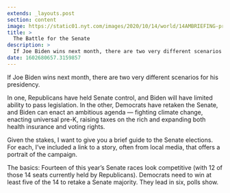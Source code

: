 ```yaml
--- 
extends: _layouts.post 
section: content 
image: https://static01.nyt.com/images/2020/10/14/world/14AMBRIEFING-promo/14AMBRIEFING-lede-facebookJumbo.jpg 
title: > 
  The Battle for the Senate 
description: > 
  If Joe Biden wins next month, there are two very different scenarios for his presidency.In one, Republicans have held Senate control, and Biden will have limited ability to pass legislation.Given the stakes, I want to give you a brief guide to the Senate elections.The basics: Fourteen of this year’s Senate races look competitive (with 12 of those 14 seats currently held by Republicans).Democrats need to win at least five of the 14 to retake a Senate majority. 
date: 1602680657.3159857 
--- 
```

If Joe Biden wins next month, there are two very different scenarios for his presidency.

In one, Republicans have held Senate control, and Biden will have limited ability to pass legislation. In the other, Democrats have retaken the Senate, and Biden can enact an ambitious agenda — fighting climate change, enacting universal pre-K, raising taxes on the rich and expanding both health insurance and voting rights.

Given the stakes, I want to give you a brief guide to the Senate elections. For each, I’ve included a link to a story, often from local media, that offers a portrait of the campaign.

The basics: Fourteen of this year’s Senate races look competitive (with 12 of those 14 seats currently held by Republicans). Democrats need to win at least five of the 14 to retake a Senate majority. They lead in six, polls show.